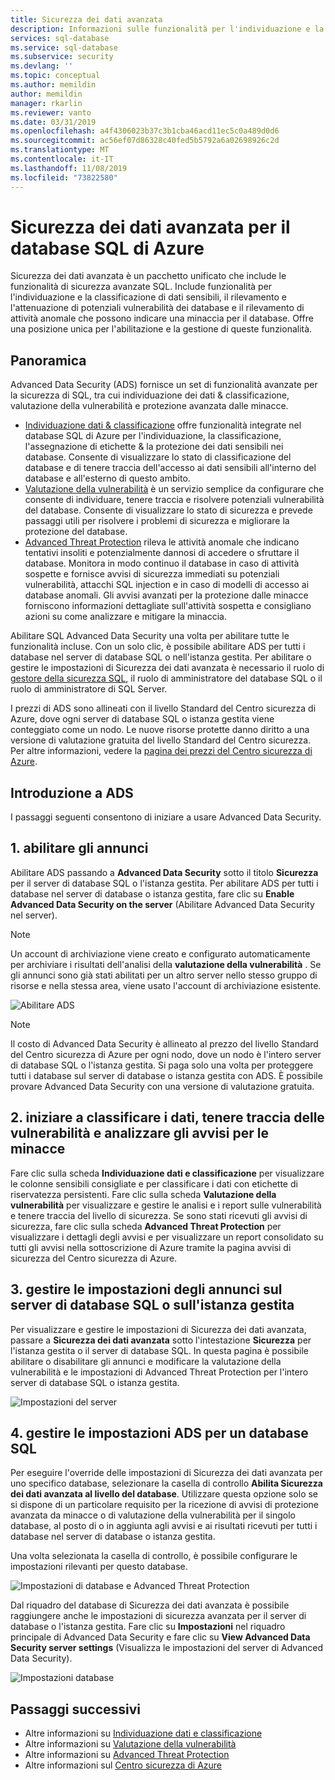 ```yaml
---
title: Sicurezza dei dati avanzata
description: Informazioni sulle funzionalità per l'individuazione e la classificazione di dati sensibili, per la gestione delle vulnerabilità dei database e per il rilevamento di attività anomale che potrebbero indicare una minaccia al database SQL di Azure.
services: sql-database
ms.service: sql-database
ms.subservice: security
ms.devlang: ''
ms.topic: conceptual
ms.author: memildin
author: memildin
manager: rkarlin
ms.reviewer: vanto
ms.date: 03/31/2019
ms.openlocfilehash: a4f4306023b37c3b1cba46acd11ec5c0a489d0d6
ms.sourcegitcommit: ac56ef07d86328c40fed5b5792a6a02698926c2d
ms.translationtype: MT
ms.contentlocale: it-IT
ms.lasthandoff: 11/08/2019
ms.locfileid: "73822580"
---
```

# <a name="advanced-data-security-for-azure-sql-database"></a>Sicurezza dei dati avanzata per il database SQL di Azure

Sicurezza dei dati avanzata è un pacchetto unificato che include le funzionalità di sicurezza avanzate SQL. Include funzionalità per l'individuazione e la classificazione di dati sensibili, il rilevamento e l'attenuazione di potenziali vulnerabilità dei database e il rilevamento di attività anomale che possono indicare una minaccia per il database. Offre una posizione unica per l'abilitazione e la gestione di queste funzionalità.

## <a name="overview"></a>Panoramica

Advanced Data Security (ADS) fornisce un set di funzionalità avanzate per la sicurezza di SQL, tra cui individuazione dei dati & classificazione, valutazione della vulnerabilità e protezione avanzata dalle minacce.

- [Individuazione dati & classificazione](sql-database-data-discovery-and-classification.md) offre funzionalità integrate nel database SQL di Azure per l'individuazione, la classificazione, l'assegnazione di etichette & la protezione dei dati sensibili nei database. Consente di visualizzare lo stato di classificazione del database e di tenere traccia dell'accesso ai dati sensibili all'interno del database e all'esterno di questo ambito.
- [Valutazione della vulnerabilità](sql-vulnerability-assessment.md) è un servizio semplice da configurare che consente di individuare, tenere traccia e risolvere potenziali vulnerabilità del database. Consente di visualizzare lo stato di sicurezza e prevede passaggi utili per risolvere i problemi di sicurezza e migliorare la protezione del database.
- [Advanced Threat Protection](sql-database-threat-detection-overview.md) rileva le attività anomale che indicano tentativi insoliti e potenzialmente dannosi di accedere o sfruttare il database. Monitora in modo continuo il database in caso di attività sospette e fornisce avvisi di sicurezza immediati su potenziali vulnerabilità, attacchi SQL injection e in caso di modelli di accesso ai database anomali. Gli avvisi avanzati per la protezione dalle minacce forniscono informazioni dettagliate sull'attività sospetta e consigliano azioni su come analizzare e mitigare la minaccia.

Abilitare SQL Advanced Data Security una volta per abilitare tutte le funzionalità incluse. Con un solo clic, è possibile abilitare ADS per tutti i database nel server di database SQL o nell'istanza gestita. Per abilitare o gestire le impostazioni di Sicurezza dei dati avanzata è necessario il ruolo di [gestore della sicurezza SQL](https://docs.microsoft.com/azure/role-based-access-control/built-in-roles#sql-security-manager), il ruolo di amministratore del database SQL o il ruolo di amministratore di SQL Server. 

I prezzi di ADS sono allineati con il livello Standard del Centro sicurezza di Azure, dove ogni server di database SQL o istanza gestita viene conteggiato come un nodo. Le nuove risorse protette danno diritto a una versione di valutazione gratuita del livello Standard del Centro sicurezza. Per altre informazioni, vedere la [pagina dei prezzi del Centro sicurezza di Azure](https://azure.microsoft.com/pricing/details/security-center/).

## <a name="getting-started-with-ads"></a>Introduzione a ADS

I passaggi seguenti consentono di iniziare a usare Advanced Data Security.

## <a name="1-enable-ads"></a>1. abilitare gli annunci

Abilitare ADS passando a **Advanced Data Security** sotto il titolo **Sicurezza** per il server di database SQL o l'istanza gestita. Per abilitare ADS per tutti i database nel server di database o istanza gestita, fare clic su **Enable Advanced Data Security on the server** (Abilitare Advanced Data Security nel server).

> [!NOTE]
> Un account di archiviazione viene creato e configurato automaticamente per archiviare i risultati dell'analisi della **valutazione della vulnerabilità** . Se gli annunci sono già stati abilitati per un altro server nello stesso gruppo di risorse e nella stessa area, viene usato l'account di archiviazione esistente.

![Abilitare ADS](./media/sql-advanced-protection/enable_ads.png) 

> [!NOTE]
> Il costo di Advanced Data Security è allineato al prezzo del livello Standard del Centro sicurezza di Azure per ogni nodo, dove un nodo è l'intero server di database SQL o l'istanza gestita. Si paga solo una volta per proteggere tutti i database sul server di database o istanza gestita con ADS. È possibile provare Advanced Data Security con una versione di valutazione gratuita.

## <a name="2-start-classifying-data-tracking-vulnerabilities-and-investigating-threat-alerts"></a>2. iniziare a classificare i dati, tenere traccia delle vulnerabilità e analizzare gli avvisi per le minacce

Fare clic sulla scheda **Individuazione dati e classificazione** per visualizzare le colonne sensibili consigliate e per classificare i dati con etichette di riservatezza persistenti. Fare clic sulla scheda **Valutazione della vulnerabilità** per visualizzare e gestire le analisi e i report sulle vulnerabilità e tenere traccia del livello di sicurezza. Se sono stati ricevuti gli avvisi di sicurezza, fare clic sulla scheda **Advanced Threat Protection** per visualizzare i dettagli degli avvisi e per visualizzare un report consolidato su tutti gli avvisi nella sottoscrizione di Azure tramite la pagina avvisi di sicurezza del Centro sicurezza di Azure.

## <a name="3-manage-ads-settings-on-your-sql-database-server-or-managed-instance"></a>3. gestire le impostazioni degli annunci sul server di database SQL o sull'istanza gestita

Per visualizzare e gestire le impostazioni di Sicurezza dei dati avanzata, passare a **Sicurezza dei dati avanzata** sotto l'intestazione **Sicurezza** per l'istanza gestita o il server di database SQL. In questa pagina è possibile abilitare o disabilitare gli annunci e modificare la valutazione della vulnerabilità e le impostazioni di Advanced Threat Protection per l'intero server di database SQL o istanza gestita.

![Impostazioni del server](./media/sql-advanced-protection/server_settings.png) 

## <a name="4-manage-ads-settings-for-a-sql-database"></a>4. gestire le impostazioni ADS per un database SQL

Per eseguire l'override delle impostazioni di Sicurezza dei dati avanzata per uno specifico database, selezionare la casella di controllo **Abilita Sicurezza dei dati avanzata al livello del database**. Utilizzare questa opzione solo se si dispone di un particolare requisito per la ricezione di avvisi di protezione avanzata da minacce o di valutazione della vulnerabilità per il singolo database, al posto di o in aggiunta agli avvisi e ai risultati ricevuti per tutti i database nel server di database o istanza gestita.

Una volta selezionata la casella di controllo, è possibile configurare le impostazioni rilevanti per questo database.
 
![Impostazioni di database e Advanced Threat Protection](./media/sql-advanced-protection/database_threat_detection_settings.png) 

Dal riquadro del database di Sicurezza dei dati avanzata è possibile raggiungere anche le impostazioni di sicurezza avanzata per il server di database o l'istanza gestita. Fare clic su **Impostazioni** nel riquadro principale di Advanced Data Security e fare clic su **View Advanced Data Security server settings** (Visualizza le impostazioni del server di Advanced Data Security). 

![Impostazioni database](./media/sql-advanced-protection/database_settings.png) 

## <a name="next-steps"></a>Passaggi successivi 

- Altre informazioni su [Individuazione dati e classificazione](sql-database-data-discovery-and-classification.md) 
- Altre informazioni su [Valutazione della vulnerabilità](sql-vulnerability-assessment.md) 
- Altre informazioni su [Advanced Threat Protection](sql-database-threat-detection.md)
- Altre informazioni sul [Centro sicurezza di Azure](https://docs.microsoft.com/azure/security-center/security-center-intro)
